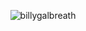 <div align="center">

![billygalbreath](https://user-images.githubusercontent.com/332527/185812780-0030ec29-cd1f-4cc3-9efb-cbbfff7f2ef8.svg)

</div>
